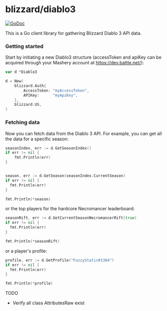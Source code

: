 
# blizzard/diablo3

[![GoDoc](https://godoc.org/github.com/FuzzyStatic/blizzard/diablo3?status.svg)](http://godoc.org/github.com/FuzzyStatic/blizzard/diablo3)

This is a Go client library for gathering Blizzard Diablo 3 API data.

### Getting started

Start by initiating a new Diablo3 structure (accessToken and apiKey can be acquired through your Mashery account at https://dev.battle.net/):

```go
var d *Diablo3

d = New(
	blizzard.Auth{
		AccessToken: "myAccessToken",
		APIKey:      "myApiKey",
	},
	blizzard.US,
)
```

### Fetching data

Now you can fetch data from the Diablo 3 API. For example, you can get all the data for a specific season:

```go
seasonIndex, err := d.GetSeasonIndex()
if err != nil {
	fmt.Println(err)
}


season, err := d.GetSeason(seasonIndex.CurrentSeason)
if err != nil {
  fmt.Println(err)
}

fmt.Println(*season)
```

or the top players for the hardcore Necromancer leaderboard:

```go
seasonRift, err := d.GetCurrentSeasonNecromancerRift(true)
if err != nil {
  fmt.Println(err)
}

fmt.Println(*seasonRift)
```

or a player's profile:

```go
profile, err := d.GetProfile("FuzzyStatic#1384")
if err != nil {
  fmt.Println(err)
}

fmt.Println(*profile)
```

TODO
* Verify all class AttributesRaw exist
